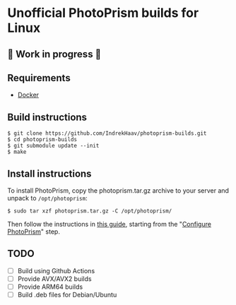 # Unofficial PhotoPrism builds for Linux

## 🚧 Work in progress 🚧

## Requirements

 - [Docker](https://docs.docker.com/engine/install/)

## Build instructions

```shell
$ git clone https://github.com/IndrekHaav/photoprism-builds.git
$ cd photoprism-builds
$ git submodule update --init
$ make
```

## Install instructions

To install PhotoPrism, copy the photoprism.tar.gz archive to your server and unpack to `/opt/photoprism`:

```shell
$ sudo tar xzf photoprism.tar.gz -C /opt/photoprism/
```

Then follow the instructions in [this guide](https://github.com/IndrekHaav/photoprism-debian), starting from the "[Configure PhotoPrism](https://github.com/IndrekHaav/photoprism-debian#configure-photoprism)" step.

## TODO

 - [ ] Build using Github Actions
 - [ ] Provide AVX/AVX2 builds
 - [ ] Provide ARM64 builds
 - [ ] Build .deb files for Debian/Ubuntu
